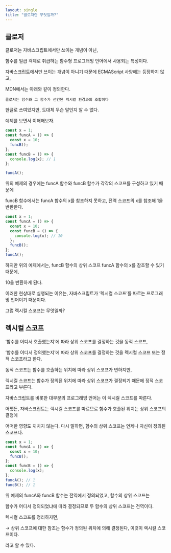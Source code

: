 ```yaml
---
layout: single
title: "클로저란 무엇일까?"
---
```


## 클로저

클로저는 자바스크립트에서만 쓰이는 개념이 아닌,

함수를 일급 객체로 취급하는 함수형 프로그래밍 언어에서 사용되는 특성이다.

자바스크립트에서만 쓰이는 개념이 아니기 때문에 ECMAScript 사양에는 등장하지 않고,

MDN에서는 아래와 같이 정의한다.

`클로저는 함수와 그 함수가 선언된 렉시컬 환경과의 조합이다`

한글로 쓰여있지만, 도대체 무슨 말인지 알 수 없다.

예제를 보면서 이해해보자.

```jsx
const x = 1;
const funcA = () => {
  const x = 10;
  funcB();
};
const funcB = () => {
  console.log(x); // 1
};

funcA();
```

위의 예제의 경우에는 funcA 함수와 funcB 함수가 각각의 스코프를 구성하고 있기 때문에

funcB 함수에서는 funcA 함수의 x를 참조하지 못하고, 전역 스코프의 x를 참조해 1을 반환한다.

```jsx
const x = 1;
const funcA = () => {
  const x = 10;
  const funcB = () => {
    console.log(x); // 10
  };
  funcB();
};
funcA();
```

하지만 위의 예제에서는, funcB 함수의 상위 스코프 funcA 함수의 x를 참조할 수 있기 때문에,

10을 반환하게 된다.

이러한 현상대로 실행되는 이유는, 자바스크립트가 ‘렉시컬 스코프’를 따르는 프로그래밍 언어이기 때문이다.

그럼 렉시컬 스코프는 무엇일까?

## 렉시컬 스코프

‘함수를 어디서 호출했는지’에 따라 상위 스코프를 결정하는 것을 동적 스코프,

‘함수를 어디서 정의했는지’에 따라 상위 스코프를 결정하는 것을 렉시컬 스코프 또는 정적 스코프라고 한다.

동적 스코프는 함수를 호출하는 위치에 따라 상위 스코프가 변하지만,

렉시컬 스코프는 함수가 정의된 위치에 따라 상위 스코프가 결정되기 때문에 정적 스코프라고 부른다.

자바스크립트를 비롯한 대부분의 프로그래밍 언어는 이 렉시컬 스코프를 따른다.

어쨋든, 자바스크립트는 렉시컬 스코프를 따르므로 함수가 호출된 위치는 상위 스코프의 결정에

어떠한 영향도 끼치지 않는다. 다시 말하면, 함수의 상위 스코프는 언제나 자신이 정의된 스코프다.

```jsx
const x = 1;
const funcA = () => {
  const x = 10;
  funcB();
};
const funcB = () => {
  console.log(x);
};
funcA(); // 1
funcB(); // 1
```

위 예제의 funcA와 funcB 함수는 전역에서 정의되었고, 함수의 상위 스코프는

함수가 어디서 정의되었냐에 따라 결정되므로 두 함수의 상위 스코프는 전역이다.

렉시컬 스코프를 정리하자면,

→ 상위 스코프에 대한 참조는 함수가 정의된 위치에 의해 결정된다, 이것이 렉시컬 스코프이다.

라고 할 수 있다.
